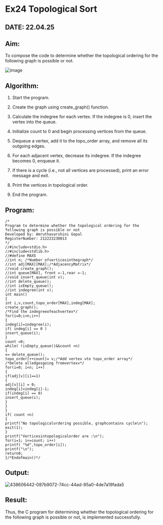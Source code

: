 # Ex24 Topological Sort

## DATE: 22.04.25

## Aim:

To compose the code to determine whether the topological ordering for the following graph is possible or not.

![image](https://github.com/user-attachments/assets/c74a7111-9b59-475c-aad4-9baf23d50ec0)

## Algorithm:

1. Start the program.

2. Create the graph using create_graph() function.

3. Calculate the indegree for each vertex. If the indegree is 0, insert the vertex into the queue.

4. Initialize count to 0 and begin processing vertices from the queue.

5. Dequeue a vertex, add it to the topo_order array, and remove all its outgoing edges.

6. For each adjacent vertex, decrease its indegree. If the indegree becomes 0, enqueue it.

7. If there is a cycle (i.e., not all vertices are processed), print an error message and exit.

8. Print the vertices in topological order.

9. End the program.

## Program:
```
/*
Program to determine whether the topological ordering for the following graph is possible or not
Developed by: Amruthavarshini Gopal 
RegisterNumber: 212223230013 
*/
//#include<stdio.h>
//#include<stdlib.h>
//#define MAX5
//int n; /*Number ofverticesinthegraph*/
//int adj[MAX][MAX];/*AdjacencyMatrix*/
//void create_graph();
//int queue[MAX], front =-1,rear =-1;
//void insert_queue(int v);
//int delete_queue();
//int isEmpty_queue();
//int indegree(int v); 
int main()
{
int i,v,count,topo_order[MAX],indeg[MAX]; 
create_graph();
/*Find the indegreeofeachvertex*/ 
for(i=0;i<n;i++)
{
indeg[i]=indegree(i); 
if( indeg[i] == 0 )
insert_queue(i);
}
count =0;
while( !isEmpty_queue()&&count <n)
{
v= delete_queue();
topo_order[++count]= v;/*Add vertex vto topo_order array*/
/*Delete alledgesgoing fromvertexv*/ 
for(i=0; i<n; i++)
{
if(adj[v][i]==1)
{
adj[v][i] = 0; 
indeg[i]=indeg[i]-1; 
if(indeg[i] == 0)
insert_queue(i);
}
}
}
if( count <n)
{
printf("No topologicalordering possible, graphcontains cycle\n"); 
exit(1);
}
printf("Verticesintopologicalorder are :\n"); 
for(i=1; i<=count; i++)
printf( "%d",topo_order[i]); 
printf("\n");
return0;
}/*Endofmain()*/
```

## Output:

![438606442-087b9072-74cc-44ad-95a0-4de7a19fada5](https://github.com/user-attachments/assets/40a3e4d0-6c75-4a02-b25c-7a34215a22b8)


## Result:

Thus, the C program for determining whether the topological ordering for the following graph is possible or not, is implemented successfully.

